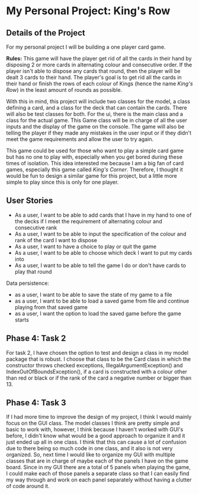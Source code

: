 # My Personal Project: King's Row

## Details of the Project

For my personal project I will be building a one player card game.

**Rules:** This game will have the player get rid of all the
cards in their hand by disposing 2 or more cards in alternating colour and consecutive order. If the player isn't able
to dispose any cards that round, then the player will be dealt 3 cards to their hand. The player's goal is to
get rid all the cards in their hand or finish the rows of each colour of Kings (hence the name *King's Row*) in the 
least amount of rounds as possible. 

With this in mind, this project will include two classes for the model, a class defining a card, and a class for the 
deck that can contain the cards. There will also be test classes for both. For the ui, there is the main class and a 
class for the actual game. This Game class will be in charge of all the user inputs and the display of the game on the 
console. The game will also be telling the player if they made any mistakes in the user input or if they didn't meet the 
game requirements and allow the user to try again.  

This game could be used for those who want to play a simple card game but has no one to play with, especially when you 
get bored during these times of isolation. This idea interested me because I am a big fan of card games, especially 
this game called *King's Corner*. Therefore, I thought it would be fun to design a similar game for this project, but a 
little more simple to play since this is only for one player.

## User Stories

- As a user, I want to be able to add cards that I have in my hand to one of the decks if I meet the requirement of 
alternating colour and consecutive rank
- As a user, I want to be able to input the specification of the colour and rank of the card I want to dispose
- As a user, I want to have a choice to play or quit the game
- As a user, I want to be able to choose which deck I want to put my cards into
- As a user, I want to be able to tell the game I do or don't have cards to play that round

Data persistence:
- as a user, I want to be able to save the state of my game to a file
- as a user, I want to be able to load a saved game from file and continue playing from that saved game
- as a user, I want the option to load the saved game before the game starts

## Phase 4: Task 2

For task 2, I have chosen the option to test and design a class in my model package that is robust. I choose that class 
to be the Card class in which the constructor throws checked exceptions, IllegalArgumentException() and 
IndexOutOfBoundsException(), if a card is constructed with a colour other than red or black or if the rank of the card
a negative number or bigger than 13.

## Phase 4: Task 3
If I had more time to improve the design of my project, I think I would mainly focus on the GUI class. The model classes
I think are pretty simple and basic to work with, however, I think because I haven't worked with GUI's before, I didn't know 
what would be a good approach to organize it and it just ended up all in one class. I think that this can cause a lot of 
confusion due to there being so much code in one class, and it also is not very organized. So, next time I would like 
to organize my GUI with multiple classes that are in charge of maybe each of the panels I have on the game board. 
Since in my GUI there are a total of 5 panels when playing the game, I could make each of those panels a separate class 
so that I can easily find my way through and work on each panel separately without having a clutter of code around it. 



